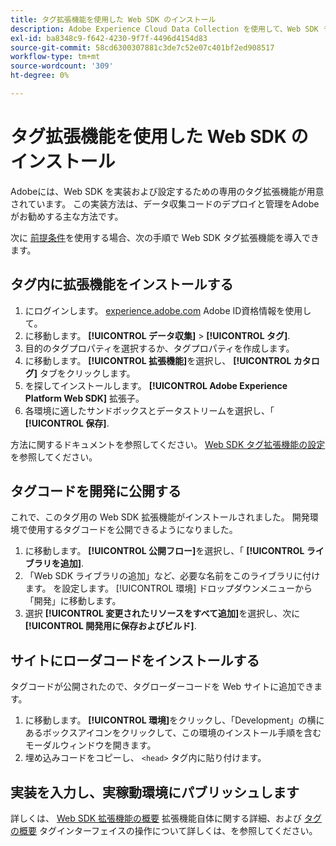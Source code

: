 ```yaml
---
title: タグ拡張機能を使用した Web SDK のインストール
description: Adobe Experience Cloud Data Collection を使用して、Web SDK ライブラリを参照します。
exl-id: ba8348c9-f642-4230-9f7f-4496d4154d83
source-git-commit: 58cd6300307881c3de7c52e07c401bf2ed908517
workflow-type: tm+mt
source-wordcount: '309'
ht-degree: 0%

---
```


# タグ拡張機能を使用した Web SDK のインストール

Adobeには、Web SDK を実装および設定するための専用のタグ拡張機能が用意されています。 この実装方法は、データ収集コードのデプロイと管理をAdobeがお勧めする主な方法です。

次に [前提条件](overview.md)を使用する場合、次の手順で Web SDK タグ拡張機能を導入できます。

## タグ内に拡張機能をインストールする

1. にログインします。 [experience.adobe.com](https://experience.adobe.com) Adobe ID資格情報を使用して。
1. に移動します。 **[!UICONTROL データ収集]** > **[!UICONTROL タグ]**.
1. 目的のタグプロパティを選択するか、タグプロパティを作成します。
1. に移動します。 **[!UICONTROL 拡張機能]**&#x200B;を選択し、 **[!UICONTROL カタログ]** タブをクリックします。
1. を探してインストールします。 **[!UICONTROL Adobe Experience Platform Web SDK]** 拡張子。
1. 各環境に適したサンドボックスとデータストリームを選択し、「 **[!UICONTROL 保存]**.

方法に関するドキュメントを参照してください。 [Web SDK タグ拡張機能の設定](../../tags/extensions/client/web-sdk/web-sdk-extension-configuration.md) を参照してください。

## タグコードを開発に公開する

これで、このタグ用の Web SDK 拡張機能がインストールされました。 開発環境で使用するタグコードを公開できるようになりました。

1. に移動します。 **[!UICONTROL 公開フロー]**&#x200B;を選択し、「 **[!UICONTROL ライブラリを追加]**.
1. 「Web SDK ライブラリの追加」など、必要な名前をこのライブラリに付けます。 を設定します。 [!UICONTROL 環境] ドロップダウンメニューから「開発」に移動します。
1. 選択 **[!UICONTROL 変更されたリソースをすべて追加]**&#x200B;を選択し、次に **[!UICONTROL 開発用に保存およびビルド]**.

## サイトにローダコードをインストールする

タグコードが公開されたので、タグローダーコードを Web サイトに追加できます。

1. に移動します。 **[!UICONTROL 環境]**&#x200B;をクリックし、「Development」の横にあるボックスアイコンをクリックして、この環境のインストール手順を含むモーダルウィンドウを開きます。
1. 埋め込みコードをコピーし、 `<head>` タグ内に貼り付けます。

## 実装を入力し、実稼動環境にパブリッシュします

詳しくは、 [Web SDK 拡張機能の概要](../../tags/extensions/client/web-sdk/overview.md) 拡張機能自体に関する詳細、および [タグの概要](../../tags/home.md) タグインターフェイスの操作について詳しくは、を参照してください。

